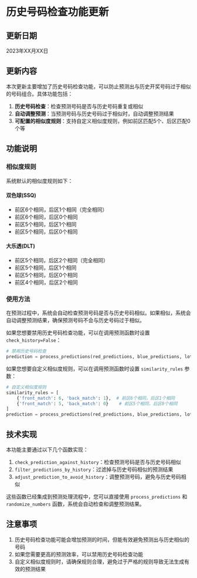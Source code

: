 # 历史号码检查功能更新

## 更新日期

2023年XX月XX日

## 更新内容

本次更新主要增加了历史号码检查功能，可以防止预测出与历史开奖号码过于相似的号码组合。具体功能包括：

1. **历史号码检查**：检查预测号码是否与历史号码重复或相似
2. **自动调整预测**：当预测号码与历史号码过于相似时，自动调整预测结果
3. **可配置的相似度规则**：支持自定义相似度规则，例如前区匹配5个、后区匹配0个等

## 功能说明

### 相似度规则

系统默认的相似度规则如下：

#### 双色球(SSQ)

- 前区6个相同，后区1个相同（完全相同）
- 前区6个相同，后区0个相同
- 前区5个相同，后区1个相同
- 前区5个相同，后区0个相同

#### 大乐透(DLT)

- 前区5个相同，后区2个相同（完全相同）
- 前区5个相同，后区1个相同
- 前区5个相同，后区0个相同
- 前区4个相同，后区2个相同

### 使用方法

在预测过程中，系统会自动检查预测号码是否与历史号码相似。如果相似，系统会自动调整预测结果，确保预测号码不会与历史号码过于相似。

如果您想要禁用历史号码检查功能，可以在调用预测函数时设置 `check_history=False`：

```python
# 禁用历史号码检查
prediction = process_predictions(red_predictions, blue_predictions, lottery_type, check_history=False)
```

如果您想要自定义相似度规则，可以在调用预测函数时设置 `similarity_rules` 参数：

```python
# 自定义相似度规则
similarity_rules = [
    {'front_match': 6, 'back_match': 1},  # 前区6个相同，后区1个相同
    {'front_match': 5, 'back_match': 0}    # 前区5个相同，后区0个相同
]
prediction = process_predictions(red_predictions, blue_predictions, lottery_type, similarity_rules=similarity_rules)
```

## 技术实现

本功能主要通过以下几个函数实现：

1. `check_prediction_against_history`：检查预测号码是否与历史号码相似
2. `filter_predictions_by_history`：过滤掉与历史号码相似的预测结果
3. `adjust_prediction_to_avoid_history`：调整预测号码，避免与历史号码相似

这些函数已经集成到预测处理流程中，您可以直接使用 `process_predictions` 和 `randomize_numbers` 函数，系统会自动检查和调整预测结果。

## 注意事项

1. 历史号码检查功能可能会增加预测的时间，但能有效避免预测出与历史相似的号码
2. 如果您需要更高的预测效率，可以禁用历史号码检查功能
3. 自定义相似度规则时，请确保规则合理，避免过于严格的规则导致无法生成有效的预测结果